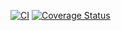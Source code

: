 [![CI](https://github.com/tednaaa/custom-ts-functions/actions/workflows/ci.yml/badge.svg)](https://github.com/tednaaa/group-css-media-queries-loader/actions/workflows/ci.yml)
[![Coverage Status](https://coveralls.io/repos/github/tednaaa/custom-ts-functions/badge.svg?branch=main)](https://coveralls.io/github/tednaaa/custom-ts-functions?branch=main)
